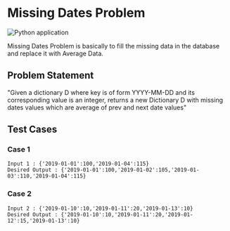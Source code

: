 # Missing Dates Problem

![Python application](https://github.com/prkhrv/Missing-Dates/workflows/Python%20application/badge.svg)

Missing Dates Problem is basically to fill the missing data in the database and replace it with Average Data.

## Problem Statement
"Given a dictionary D where key is of form  YYYY-MM-DD and its corresponding value is an integer, returns a new Dictionary D with missing dates values which are average of prev and next  date values"

## Test Cases
### Case 1
```
Input 1 : {'2019-01-01':100,'2019-01-04':115}
Desired Output : {'2019-01-01':100,'2019-01-02':105,'2019-01-03':110,'2019-01-04':115}
```
### Case 2

```
Input 2 : {'2019-01-10':10,'2019-01-11':20,'2019-01-13':10}
Desired Output : {'2019-01-10':10,'2019-01-11':20,'2019-01-12':15,'2019-01-13':10}
```
